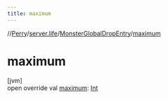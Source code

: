 ```yaml
---
title: maximum
---
```

//[Perry](../../../index.html)/[server.life](../index.html)/[MonsterGlobalDropEntry](index.html)/[maximum](maximum.html)



# maximum



[jvm]\
open override val [maximum](maximum.html): [Int](https://kotlinlang.org/api/latest/jvm/stdlib/kotlin/-int/index.html)




